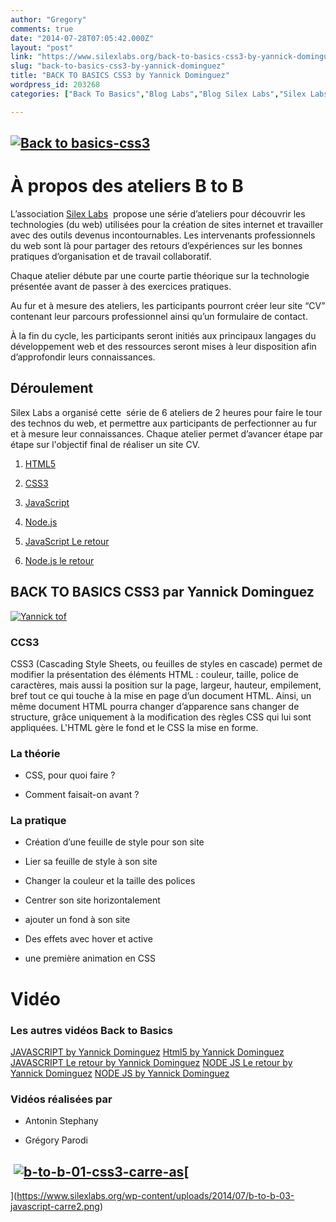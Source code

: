 ```yaml
---
author: "Gregory"
comments: true
date: "2014-07-28T07:05:42.000Z"
layout: "post"
link: "https://www.silexlabs.org/back-to-basics-css3-by-yannick-dominguez/"
slug: "back-to-basics-css3-by-yannick-dominguez"
title: "BACK TO BASICS CSS3 by Yannick Dominguez"
wordpress_id: 203268
categories: ["Back To Basics","Blog Labs","Blog Silex Labs","Silex Labs Events","The Blog"]

---
```

## [![Back to basics-css3](https://www.silexlabs.org/wp-content/uploads/2014/04/b-to-b-01-css3-bandeau-as.png)](https://www.silexlabs.org/wp-content/uploads/2014/04/b-to-b-01-css3-bandeau-as.png)




# À propos des ateliers B to B


L’association [Silex Labs](https://www.silexlabs.org/)  propose une série d’ateliers pour découvrir les technologies (du web) utilisées pour la création de sites internet et travailler avec des outils devenus incontournables. Les intervenants professionnels du web sont là pour partager des retours d’expériences sur les bonnes pratiques d’organisation et de travail collaboratif.

Chaque atelier débute par une courte partie théorique sur la technologie présentée avant de passer à des exercices pratiques.

Au fur et à mesure des ateliers, les participants pourront créer leur site “CV” contenant leur parcours professionnel ainsi qu’un formulaire de contact.

À la fin du cycle, les participants seront initiés aux principaux langages du développement web et des ressources seront mises à leur disposition afin d’approfondir leurs connaissances.


## Déroulement


Silex Labs a organisé cette  série de 6 ateliers de 2 heures pour faire le tour des technos du web, et permettre aux participants de perfectionner au fur et à mesure leur connaissances. Chaque atelier permet d’avancer étape par étape sur l'objectif final de réaliser un site CV.




  1. [HTML5](https://www.silexlabs.org/back-to-basics-html-5-yannick-dominguez/)


  2. [CSS3](https://www.silexlabs.org/back-to-basics-css3-by-yannick-dominguez/)


  3. [JavaScript](https://www.silexlabs.org/back-to-basics-javascript-yannick-dominguez/)


  4. [Node.js](https://www.silexlabs.org/back-to-basics-node-js-yannick-dominguez/)


  5. [JavaScript Le retour](https://www.silexlabs.org/back-to-basics-javascript-le-retour-yannick-dominguez/)


  6. [Node.js le retour](https://www.silexlabs.org/back-to-basics-node-js-le-retour-yannick-dominguez-2/)




## BACK TO BASICS CSS3 par Yannick Dominguez


[![Yannick tof](https://www.silexlabs.org/wp-content/uploads/2014/07/Yannick-tof.png)](https://www.silexlabs.org/wp-content/uploads/2014/07/Yannick-tof.png)


### CCS3


CSS3 (Cascading Style Sheets, ou feuilles de styles en cascade) permet de modifier la présentation des éléments HTML : couleur, taille, police de caractères, mais aussi la position sur la page, largeur, hauteur, empilement, bref tout ce qui touche à la mise en page d’un document HTML. Ainsi, un même document HTML pourra changer d’apparence sans changer de structure, grâce uniquement à la modification des règles CSS qui lui sont appliquées. L'HTML gère le fond et le CSS la mise en forme.


### La théorie






  * CSS, pour quoi faire ?


  * Comment faisait-on avant ?




### La pratique






  * Création d’une feuille de style pour son site


  * Lier sa feuille de style à son site


  * Changer la couleur et la taille des polices


  * Centrer son site horizontalement


  * ajouter un fond à son site


  * Des effets avec hover et active


  * une première animation en CSS








# Vidéo









### Les autres vidéos Back to Basics


[JAVASCRIPT by Yannick Dominguez](https://www.silexlabs.org/back-to-basics-javascript-yannick-dominguez/)
[Html5 by Yannick Dominguez](https://www.silexlabs.org/back-to-basics-html-5-yannick-dominguez/)
[JAVASCRIPT Le retour by Yannick Dominguez](https://www.silexlabs.orgback-to-basics-javascript-le-retour-yannick-dominguez/)
[NODE JS Le retour by Yannick Dominguez](https://www.silexlabs.org/back-to-basics-node-js-le-retour-yannick-dominguez-2/)
[NODE JS by Yannick Dominguez](https://www.silexlabs.org/back-to-basics-node-js-yannick-dominguez/)





### Vidéos réalisées par






  * Antonin Stephany


  * Grégory Parodi




##  [![b-to-b-01-css3-carre-as](https://www.silexlabs.org/wp-content/uploads/2014/04/b-to-b-01-css3-carre-as.png)](https://www.silexlabs.org/wp-content/uploads/2014/04/b-to-b-01-css3-carre-as.png)[
](https://www.silexlabs.org/wp-content/uploads/2014/07/b-to-b-03-javascript-carre2.png)




